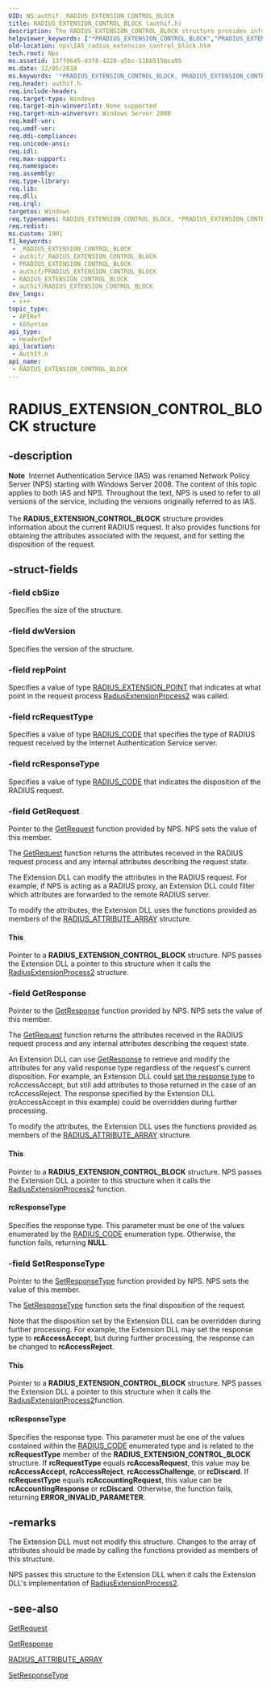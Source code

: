 ```yaml
---
UID: NS:authif._RADIUS_EXTENSION_CONTROL_BLOCK
title: RADIUS_EXTENSION_CONTROL_BLOCK (authif.h)
description: The RADIUS_EXTENSION_CONTROL_BLOCK structure provides information about the current RADIUS request. It also provides functions for obtaining the attributes associated with the request, and for setting the disposition of the request.
helpviewer_keywords: ["*PRADIUS_EXTENSION_CONTROL_BLOCK","PRADIUS_EXTENSION_CONTROL_BLOCK","PRADIUS_EXTENSION_CONTROL_BLOCK structure pointer [Network Policy Server]","RADIUS_EXTENSION_CONTROL_BLOCK","RADIUS_EXTENSION_CONTROL_BLOCK structure [Network Policy Server]","_ias_radius_extension_control_block","authif/PRADIUS_EXTENSION_CONTROL_BLOCK","authif/RADIUS_EXTENSION_CONTROL_BLOCK","ias.radius_extension_control_block","nps.IAS_radius_extension_control_block"]
old-location: nps\IAS_radius_extension_control_block.htm
tech.root: Nps
ms.assetid: 13ff0645-d3f8-4220-a5bc-11bb515bca95
ms.date: 12/05/2018
ms.keywords: '*PRADIUS_EXTENSION_CONTROL_BLOCK, PRADIUS_EXTENSION_CONTROL_BLOCK, PRADIUS_EXTENSION_CONTROL_BLOCK structure pointer [Network Policy Server], RADIUS_EXTENSION_CONTROL_BLOCK, RADIUS_EXTENSION_CONTROL_BLOCK structure [Network Policy Server], _ias_radius_extension_control_block, authif/PRADIUS_EXTENSION_CONTROL_BLOCK, authif/RADIUS_EXTENSION_CONTROL_BLOCK, ias.radius_extension_control_block, nps.IAS_radius_extension_control_block'
req.header: authif.h
req.include-header: 
req.target-type: Windows
req.target-min-winverclnt: None supported
req.target-min-winversvr: Windows Server 2008
req.kmdf-ver: 
req.umdf-ver: 
req.ddi-compliance: 
req.unicode-ansi: 
req.idl: 
req.max-support: 
req.namespace: 
req.assembly: 
req.type-library: 
req.lib: 
req.dll: 
req.irql: 
targetos: Windows
req.typenames: RADIUS_EXTENSION_CONTROL_BLOCK, *PRADIUS_EXTENSION_CONTROL_BLOCK
req.redist: 
ms.custom: 19H1
f1_keywords:
 - _RADIUS_EXTENSION_CONTROL_BLOCK
 - authif/_RADIUS_EXTENSION_CONTROL_BLOCK
 - PRADIUS_EXTENSION_CONTROL_BLOCK
 - authif/PRADIUS_EXTENSION_CONTROL_BLOCK
 - RADIUS_EXTENSION_CONTROL_BLOCK
 - authif/RADIUS_EXTENSION_CONTROL_BLOCK
dev_langs:
 - c++
topic_type:
 - APIRef
 - kbSyntax
api_type:
 - HeaderDef
api_location:
 - AuthIf.h
api_name:
 - RADIUS_EXTENSION_CONTROL_BLOCK
---
```


# RADIUS_EXTENSION_CONTROL_BLOCK structure


## -description

<div class="alert"><b>Note</b>  Internet Authentication Service (IAS) was renamed Network Policy Server (NPS) starting with Windows Server 2008.  The content of this topic applies to both IAS and NPS. Throughout the text, NPS is used to refer to all versions of the service, including the versions originally referred to as IAS.</div><div> </div>The 
<b>RADIUS_EXTENSION_CONTROL_BLOCK</b> structure provides information about the current RADIUS request. It also provides functions for obtaining the attributes associated with the request, and for setting the disposition of the request.

## -struct-fields

### -field cbSize

Specifies the size of the structure.

### -field dwVersion

Specifies the version of the structure.

### -field repPoint

Specifies a value of type 
<a href="https://docs.microsoft.com/windows/desktop/api/authif/ne-authif-radius_extension_point">RADIUS_EXTENSION_POINT</a> that indicates at what point in the request process 
<a href="https://docs.microsoft.com/windows/desktop/api/authif/nc-authif-pradius_extension_process_2">RadiusExtensionProcess2</a> was called.

### -field rcRequestType

Specifies a value of type 
<a href="https://docs.microsoft.com/windows/desktop/api/authif/ne-authif-radius_code">RADIUS_CODE</a> that specifies the type of RADIUS request received by the Internet Authentication Service server.

### -field rcResponseType

Specifies a value of type 
<a href="https://docs.microsoft.com/windows/desktop/api/authif/ne-authif-radius_code">RADIUS_CODE</a> that indicates the disposition of the RADIUS request.

### -field GetRequest

Pointer to the <a href="https://docs.microsoft.com/previous-versions/ms688263(v=vs.85)">GetRequest</a> function provided by NPS. NPS sets the value of this member.

The 
<a href="https://docs.microsoft.com/previous-versions/ms688263(v=vs.85)">GetRequest</a> function returns the attributes received in the RADIUS request process and any internal attributes describing the request state.

The Extension DLL can modify the attributes in the RADIUS request. For example, if NPS is acting as a RADIUS proxy, an Extension DLL could filter which attributes are forwarded to the remote RADIUS server.

To modify the attributes, the Extension DLL uses the functions provided as members of the 
<a href="https://docs.microsoft.com/windows/desktop/api/authif/ns-authif-radius_attribute_array">RADIUS_ATTRIBUTE_ARRAY</a> structure.



#### This

Pointer to a 
<b>RADIUS_EXTENSION_CONTROL_BLOCK</b> structure. NPS passes the Extension DLL a pointer to this structure when it calls the 
<a href="https://docs.microsoft.com/windows/desktop/api/authif/nc-authif-pradius_extension_process_2">RadiusExtensionProcess2</a> structure.

### -field GetResponse

Pointer to the <a href="https://docs.microsoft.com/previous-versions/ms688270(v=vs.85)">GetResponse</a> function provided by NPS. NPS sets the value of this member.

The 
<a href="https://docs.microsoft.com/previous-versions/ms688263(v=vs.85)">GetRequest</a> function returns the attributes received in the RADIUS request process and any internal attributes describing the request state.

An Extension DLL can use 
<a href="https://docs.microsoft.com/previous-versions/ms688270(v=vs.85)">GetResponse</a> to retrieve and modify the attributes for any valid response type regardless of the request's current disposition. For example, an Extension DLL could 
<a href="https://docs.microsoft.com/previous-versions/ms688462(v=vs.85)">set the response type</a> to rcAccessAccept, but still add attributes to those returned in the case of an rcAccessReject. The response specified by the Extension DLL (rcAccessAccept in this example) could be overridden during further processing.

To modify the attributes, the Extension DLL uses the functions provided as members of the 
<a href="https://docs.microsoft.com/windows/desktop/api/authif/ns-authif-radius_attribute_array">RADIUS_ATTRIBUTE_ARRAY</a> structure.



#### This

Pointer to a 
<b>RADIUS_EXTENSION_CONTROL_BLOCK</b> structure. NPS passes the Extension DLL a pointer to this structure when it calls the 
<a href="https://docs.microsoft.com/windows/desktop/api/authif/nc-authif-pradius_extension_process_2">RadiusExtensionProcess2</a> function.



#### rcResponseType

Specifies the response type. This parameter must be one of the values enumerated by the 
<a href="https://docs.microsoft.com/windows/desktop/api/authif/ne-authif-radius_code">RADIUS_CODE</a> enumeration type. Otherwise, the function fails, returning <b>NULL</b>.

### -field SetResponseType

Pointer to the <a href="https://docs.microsoft.com/previous-versions/ms688462(v=vs.85)">SetResponseType</a> function provided by NPS. NPS sets the value of this member.

The 
<a href="https://docs.microsoft.com/previous-versions/ms688462(v=vs.85)">SetResponseType</a> function sets the final disposition of the request.

Note that the disposition set by the Extension DLL can be overridden during further processing. For example, the Extension DLL may set the response type to <b>rcAccessAccept</b>, but during further processing, the response can be changed to <b>rcAccessReject</b>.



#### This

Pointer to a 
<b>RADIUS_EXTENSION_CONTROL_BLOCK</b> structure. NPS passes the Extension DLL a pointer to this structure when it calls the 
<a href="https://docs.microsoft.com/windows/desktop/api/authif/nc-authif-pradius_extension_process_2">RadiusExtensionProcess2</a>function.



#### rcResponseType

Specifies the response type. This parameter must be one of the values contained within the 
<a href="https://docs.microsoft.com/windows/desktop/api/authif/ne-authif-radius_code">RADIUS_CODE</a> enumerated type and is related to the <b>rcRequestType</b> member of the <b>RADIUS_EXTENSION_CONTROL_BLOCK</b> structure. If <b>rcRequestType</b> equals <b>rcAccessRequest</b>,  this value may be <b>rcAccessAccept</b>, <b>rcAccessReject</b>, <b>rcAccessChallenge</b>, or <b>rcDiscard</b>. If <b>rcRequestType</b> equals <b>rcAccountingRequest</b>, this value can be <b>rcAccountingResponse</b> or <b>rcDiscard</b>. Otherwise, the function fails, returning <b>ERROR_INVALID_PARAMETER</b>.

## -remarks

The Extension DLL must not modify this structure. Changes to the array of attributes should be made by calling the functions provided as members of this structure.

NPS passes this structure to the Extension DLL when it calls the Extension DLL's implementation of 
<a href="https://docs.microsoft.com/windows/desktop/api/authif/nc-authif-pradius_extension_process_2">RadiusExtensionProcess2</a>.

## -see-also

<a href="https://docs.microsoft.com/previous-versions/ms688263(v=vs.85)">GetRequest</a>



<a href="https://docs.microsoft.com/previous-versions/ms688270(v=vs.85)">GetResponse</a>



<a href="https://docs.microsoft.com/windows/desktop/api/authif/ns-authif-radius_attribute_array">RADIUS_ATTRIBUTE_ARRAY</a>



<a href="https://docs.microsoft.com/previous-versions/ms688462(v=vs.85)">SetResponseType</a>

